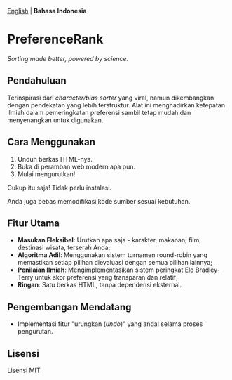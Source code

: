 [English](https://github.com/mahalisyarifuddin/PreferenceRank) | **Bahasa Indonesia**

# PreferenceRank
*Sorting made better, powered by science.*

## Pendahuluan
Terinspirasi dari *character/bias sorter* yang viral, namun dikembangkan dengan pendekatan yang lebih terstruktur. Alat ini menghadirkan ketepatan ilmiah dalam pemeringkatan preferensi sambil tetap mudah dan menyenangkan untuk digunakan.

## Cara Menggunakan
1. Unduh berkas HTML-nya.
2. Buka di peramban web modern apa pun.
3. Mulai mengurutkan!

Cukup itu saja! Tidak perlu instalasi.

Anda juga bebas memodifikasi kode sumber sesuai kebutuhan.

## Fitur Utama
- **Masukan Fleksibel**: Urutkan apa saja - karakter, makanan, film, destinasi wisata, terserah Anda;
- **Algoritma Adil**: Menggunakan sistem turnamen round-robin yang memastikan setiap pilihan dievaluasi dengan semua pilihan lainnya;
- **Penilaian Ilmiah**: Mengimplementasikan sistem peringkat Elo Bradley-Terry untuk skor preferensi yang transparan dan relatif;
- **Ringan**: Satu berkas HTML, tanpa dependensi eksternal.

## Pengembangan Mendatang
- Implementasi fitur "urungkan (*undo*)" yang andal selama proses pengurutan.

## Lisensi
Lisensi MIT.